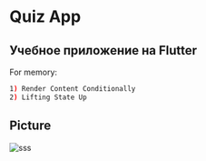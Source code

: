 # Quiz App
## Учебное приложение на Flutter

For memory: 
```bash
1) Render Content Conditionally
2) Lifting State Up
```

## Picture

![sss](https://github.com/glebov-evgeny/flutter-quiz/assets/35433087/ad1201a4-8a31-44ed-b199-129637d258d5)

